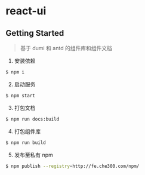# react-ui

## Getting Started

> 基于 dumi 和 antd 的组件库和组件文档

1. 安装依赖

```bash
$ npm i
```

2. 启动服务

```bash
$ npm start
```

3. 打包文档

```bash
$ npm run docs:build
```

4. 打包组件库

```bash
$ npm run build
```

5. 发布至私有 npm

```bash
$ npm publish --registry=http://fe.che300.com/npm/
```
